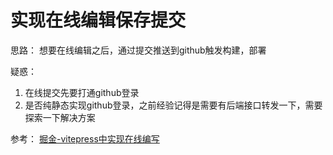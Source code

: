 # 实现在线编辑保存提交

思路： 想要在线编辑之后，通过提交推送到github触发构建，部署


疑惑：    
1. 在线提交先要打通github登录
2. 是否纯静态实现github登录，之前经验记得是需要有后端接口转发一下，需要探索一下解决方案

参考： [掘金-vitepress中实现在线编写](https://juejin.cn/post/7301311492095770661)